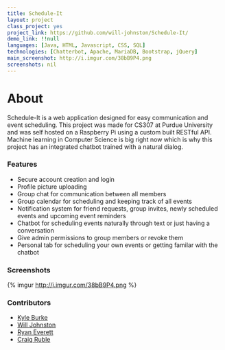 ```yaml
---
title: Schedule-It
layout: project
class_project: yes
project_link: https://github.com/will-johnston/Schedule-It/
demo_link: !!null
languages: [Java, HTML, Javascript, CSS, SQL]
technologies: [Chatterbot, Apache, MariaDB, Bootstrap, jQuery]
main_screenshot: http://i.imgur.com/38bB9P4.png
screenshots: nil
---
```

# About

Schedule-It is a web application designed for easy communication and event scheduling. This project was made for CS307 at Purdue University and was self hosted on a Raspberry Pi using a custom built RESTful API. Machine learning in Computer Science is big right now which is why this project has an integrated chatbot trained with a natural dialog.

### Features

- Secure account creation and login
- Profile picture uploading
- Group chat for communication between all members
- Group calendar for scheduling and keeping track of all events
- Notification system for friend requests, group invites, newly scheduled events and upcoming event reminders
- Chatbot for scheduling events naturally through text or just having a conversation
- Give admin permissions to group members or revoke them
- Personal tab for scheduling your own events or getting familar with the chatbot

### Screenshots

{% imgur http://i.imgur.com/38bB9P4.png %}

### Contributors

- [Kyle Burke](https://github.com/KyleNBurke)
- [Will Johnston](https://github.com/will-johnston)
- [Ryan Everett](https://github.com/Changer098)
- [Craig Ruble](https://github.com/Ruble46)